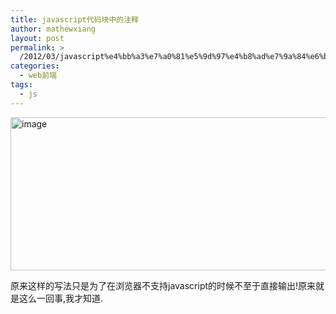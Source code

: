 ```yaml
---
title: javascript代码块中的注释
author: mathewxiang
layout: post
permalink: >
  /2012/03/javascript%e4%bb%a3%e7%a0%81%e5%9d%97%e4%b8%ad%e7%9a%84%e6%b3%a8%e9%87%8a/
categories:
  - web前端
tags:
  - js
---
```

[<img style="border-bottom: 0px; border-left: 0px; display: inline; border-top: 0px; border-right: 0px" title="image" border="0" alt="image" src="http://www.yyxzy.org/wp-content/uploads/2012/03/image_thumb19.png" width="647" height="245" />][1] 

原来这样的写法只是为了在浏览器不支持javascript的时候不至于直接输出!原来就是这么一回事,我才知道.

 [1]: http://www.yyxzy.org/wp-content/uploads/2012/03/image19.png